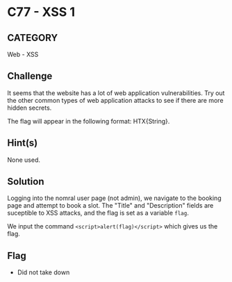 # C77 - XSS 1

## CATEGORY

Web - XSS

## Challenge

It seems that the website has a lot of web application vulnerabilities. Try out the other common types of web application attacks to see if there are more hidden secrets.

The flag will appear in the following format: HTX{String}.

## Hint(s)

None used.

## Solution

Logging into the nomral user page (not admin), we navigate to the booking page and attempt to book a slot. The "Title" and "Description" fields are suceptible to XSS attacks, and the flag is set as a variable `flag`.

We input the command `<script>alert(flag)</script>` which gives us the flag.

## Flag

- Did not take down
